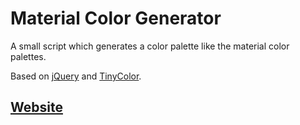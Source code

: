 # Material Color Generator

A small script which generates a color palette like the material color palettes.

Based on [jQuery](https://github.com/jquery/jquery) and [TinyColor](https://github.com/bgrins/TinyColor).

## [Website](http://auchri.github.io/MaterialColorGenerator/)

